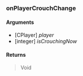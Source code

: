 ### onPlayerCrouchChange

#### Arguments

- [CPlayer] *player*
- [integer] *isCrouchingNow*

#### Returns
> Void
